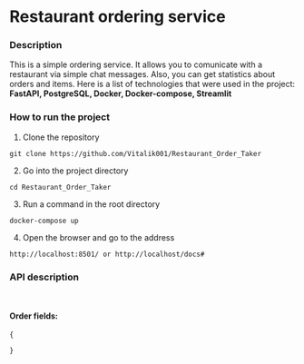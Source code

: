 # Restaurant ordering service

### Description
This is a simple ordering service. It allows you to comunicate with a restaurant via simple chat messages. Also, you can get statistics about orders and items.
Here is a list of technologies that were used in the project:  
**FastAPI, PostgreSQL, Docker, Docker-compose, Streamlit**

### How to run the project

1. Clone the repository
```shell
git clone https://github.com/Vitalik001/Restaurant_Order_Taker
```

2. Go into the project directory
```shell
cd Restaurant_Order_Taker
```

3. Run a command in the root directory
```shell
docker-compose up
```

4. Open the browser and go to the address
```shell
http://localhost:8501/ or http://localhost/docs#
```


### API description
```shell


```

#### Order fields:
```
{

}
```


